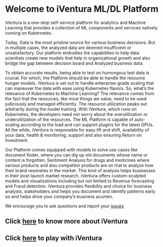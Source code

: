 # Welcome to iVentura ML/DL Platform

iVentura is a one-stop self-service platform for analytics and Machine Learning that provides a collection of ML components and services natively running on Kubernetes.

Today, Data is the most pristine source for various business decisions. But in multiple cases, the analyzed data are deemed insufficient or unsatisfactory. Our platform embodies the capabilities to help data scientists create new models that help in organizational growth and also bridge the gap between decision board and Analyzed business data.

To obtain accurate results, being able to test on humongous test data is crucial. For which, the Platform should be able to handle the resource hunger models. iVentura is set out to handle enterprise-grade scaling that can maneuver the data with ease using Kubernetes flavors. So, what’s the relevance of Kubernetes to Machine Learning? The relevance comes from the fact that the resources, like most things we value, need to be used judiciously and managed efficiently. The resource utilization peaks out arbitrarily during the model training. With iVentura, which runs on Kubernetes, the developers need not worry about the overutilization or underutilization of the resources. The ML Platform is capable of auto-scaling according to the load and can support plugins for the latest GPUs. All the while, iVentura is responsible for easy lift and shift, availability of your data, health & monitoring, support and also ensuring Return on Investment.

Our Platform comes equipped with models to solve use cases like document finder, where you can dig up old documents whose name or content is forgotten, Sentiment Analysis for drugs and medicines where various products and also competitor products are on trial to analyze how their brand resonates in the market. This kind of analysis helps businesses in their post-launch market research. iVentura offers custom-sculpted models and visualizations including but not limited to Revenue forecasting and Fraud detection. iVentura provides flexibility and choice for business analysts, stakeholders and helps you document and identify patterns early on and helps drive your company’s business acumen.

We encourage you to ask questions and report your [issues](https://github.com/iVentura-AI/iventura/issues)

Click [here](https://www.iventura.ai) to know more about iVentura
-----------------------------------------------------------------

Click [here](http://workspace.iventura.ai) to play with iVentura
---------------------------------------------------------------

